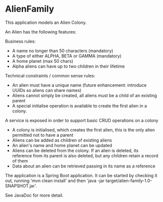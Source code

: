 # AlienFamily

This application models an Alien Colony.

An Alien has the following features:

Business rules:
 - A name no longer than 50 characters (mandatory)
 - A type of either ALPHA, BETA or GAMMA (mandatory)
 - A home planet (max 50 chars)
 - Alpha aliens can have up to two children in their lifetime

Technical constraints / common sense rules:
 - An alien must have a unique name (future enhancement: introduce UUIDs so aliens can share names)
 - Aliens cannot simply be created, all aliens must be a child of an existing parent
 - A special initialise operation is available to create the first alien in a colony.

A service is exposed in order to support basic CRUD operations on a colony
 - A colony is initialised, which creates the first alien, this is the only alien permitted not to have a parent
 - Aliens can be added as children of existing aliens
 - An alien's name and home planet can be updated
 - Aliens can be deleted from the colony. If an alien is deleted, its reference from its parent is also deleted, but any children retain a record of them
 - Data about an alien can be retrieved passing in its name as a reference

The application is a Spring Boot application. It can be started by checking it out, running 'mvn clean install' and then 'java -jar target/alien-family-1.0-SNAPSHOT.jar'.

See JavaDoc for more detail.
